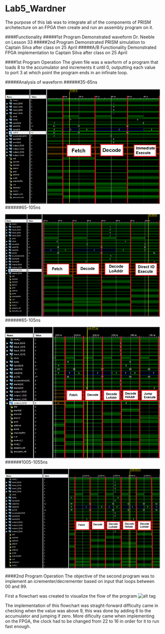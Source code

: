 Lab5_Wardner
============
The purpose of this lab was to integrate all of the components of PRISM archetecture on an FPGA then create and run an assembly program on it.

####Functionality
#####1st Program
Demonstrated waveform Dr. Neeble on Lesson 33
#####2nd Program
Demonstrated PRISM simulation to Captain Silva after class on 25 April
#####A/B Functionality
Demonstrated FPGA implementation to Captain Silva after class on 25 April

####1st Program Operation
The given file was a wavform of a program that loads 8 to the accumulator and increments it until 0, outputting each value to port 3 at which point the program ends in an infinate loop.

#####Analysis of waveform
######35-65ns

![alt tag](https://raw.githubusercontent.com/EricWardner/Lab5_Wardner/master/2nd_instruction.PNG)
######65-105ns

![alt tag](https://raw.githubusercontent.com/EricWardner/Lab5_Wardner/master/3rd_instruction.PNG)
######65-105ns

![alt tag](https://raw.githubusercontent.com/EricWardner/Lab5_Wardner/master/4th_instruction.PNG)
######1005-1055ns

![alt tag](https://raw.githubusercontent.com/EricWardner/Lab5_Wardner/master/5th_instruction.PNG)

####2nd Program Operation
The objective of the second program was to implement an icrementer/decrementer based on input that loops between 00 and 99.

First a flowchart was created to visualize the flow of the program
![alt tag](https://raw.githubusercontent.com/EricWardner/Lab5_Wardner/master/Flowchart.png)

The implementation of this flowchart was straght-forward difficulty came in checking when the value was above 9, this was done by adding 6 to the accumulator and jumping if zero. More dificulty came when implementing on the FPGA, the clock had to be changed from 22 to 16 in order for it to run fast enough.
